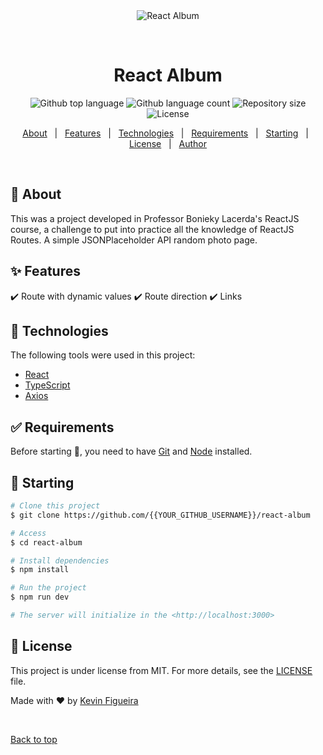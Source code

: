 <div align="center" id="top"> 
  <img src="./spp.gif" alt="React Album" />

  &#xa0;

  <!-- <a href="https://reactalbum.netlify.app">Demo</a> -->
</div>

<h1 align="center">React Album</h1>

<p align="center">
  <img alt="Github top language" src="https://img.shields.io/github/languages/top/maurodesouza/react-album?color=56BEB8">

  <img alt="Github language count" src="https://img.shields.io/github/languages/count/kevinfigueira/react-album?color=56BEB8">

  <img alt="Repository size" src="https://img.shields.io/github/repo-size/kevinfigueira/react-album?color=56BEB8">

  <img alt="License" src="https://img.shields.io/github/license/kevinfigueira/react-album?color=56BEB8">

  <!-- <img alt="Github issues" src="https://img.shields.io/github/issues/{{YOUR_GITHUB_USERNAME}}/react-album?color=56BEB8" /> -->

  <!-- <img alt="Github forks" src="https://img.shields.io/github/forks/{{YOUR_GITHUB_USERNAME}}/react-album?color=56BEB8" /> -->

  <!-- <img alt="Github stars" src="https://img.shields.io/github/stars/{{YOUR_GITHUB_USERNAME}}/react-album?color=56BEB8" /> -->
</p>

<!-- Status -->

<!-- <h4 align="center"> 
	🚧  React Album 🚀 Under construction...  🚧
</h4> 

<hr> -->

<p align="center">
  <a href="#dart-about">About</a> &#xa0; | &#xa0; 
  <a href="#sparkles-features">Features</a> &#xa0; | &#xa0;
  <a href="#rocket-technologies">Technologies</a> &#xa0; | &#xa0;
  <a href="#white_check_mark-requirements">Requirements</a> &#xa0; | &#xa0;
  <a href="#checkered_flag-starting">Starting</a> &#xa0; | &#xa0;
  <a href="#memo-license">License</a> &#xa0; | &#xa0;
  <a href="https://github.com/kevinfigueira" target="_blank">Author</a>
</p>

<br>

## :dart: About ##

This was a project developed in Professor Bonieky Lacerda's ReactJS course, a challenge to put into practice all the knowledge of ReactJS Routes. A simple JSONPlaceholder API random photo page.

## :sparkles: Features ##

:heavy_check_mark: Route with dynamic values
:heavy_check_mark: Route direction
:heavy_check_mark: Links

## :rocket: Technologies ##

The following tools were used in this project:


- [React](https://pt-br.reactjs.org/)
- [TypeScript](https://www.typescriptlang.org/)
- [Axios](https://axios-http.com/docs/intro)

## :white_check_mark: Requirements ##

Before starting :checkered_flag:, you need to have [Git](https://git-scm.com) and [Node](https://nodejs.org/en/) installed.

## :checkered_flag: Starting ##

```bash
# Clone this project
$ git clone https://github.com/{{YOUR_GITHUB_USERNAME}}/react-album

# Access
$ cd react-album

# Install dependencies
$ npm install

# Run the project
$ npm run dev

# The server will initialize in the <http://localhost:3000>
```

## :memo: License ##

This project is under license from MIT. For more details, see the [LICENSE](LICENSE.md) file.


Made with :heart: by <a href="https://github.com/kevinfigueira" target="_blank">Kevin Figueira</a>

&#xa0;

<a href="#top">Back to top</a>
